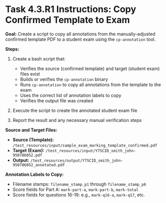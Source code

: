 # Task 4.3.R1 Instructions: Copy Confirmed Template to Exam

**Goal:** Create a script to copy all annotations from the manually-adjusted confirmed template PDF to a student exam using the `cp-annotation` tool.

**Steps:**

1. Create a bash script that:
   - Verifies the source (confirmed template) and target (student exam) files exist
   - Builds or verifies the `cp-annotation` binary
   - Runs `cp-annotation` to copy all annotations from the template to the exam
   - Uses the correct list of annotation labels to copy
   - Verifies the output file was created

2. Execute the script to create the annotated student exam file

3. Report the result and any necessary manual verification steps

**Source and Target Files:**

- **Source (Template):** `/test_resources/input/sample_exam_marking_template_confirmed.pdf`
- **Target (Exam):** `/test_resources/input/Y7SCID_smith_john-950786052.pdf`
- **Output:** `/test_resources/output/Y7SCID_smith_john-950786052_annotated.pdf`

**Annotation Labels to Copy:**

- Filename stamps: `filename_stamp_p1` through `filename_stamp_p6`
- Score fields for Part A: `mark-part-a`, `mark-part-b`, `mark-total`
- Score fields for questions 16-19: e.g., `mark-q16-a`, `mark-q17`, etc.